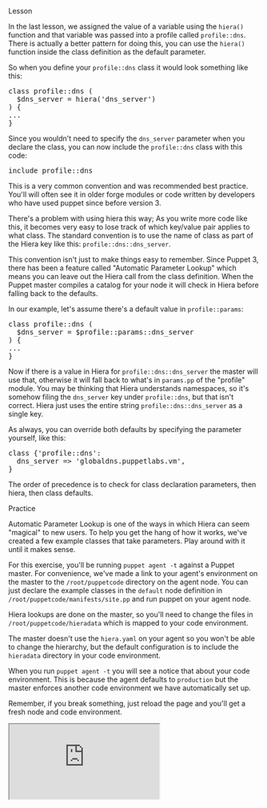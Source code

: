 <link rel="stylesheet" href="/static/selfpaced/selfpaced.css" markdown="1">
<script defer="" src="//code.jquery.com/jquery-1.11.2.js" markdown="1"></script>
<script defer="" src="https://try.puppet.com/js/selfpaced.js" markdown="1"></script>

<div id="lesson" markdown="1">

<div id="instructions" markdown="1">

<div class="instruction-header">
<i class="fa fa-graduation-cap"></i>
Lesson
</div>

<div class="instruction-content" markdown="1">

In the last lesson, we assigned the value of a variable using the `hiera()`
function and that variable was passed into a profile called `profile::dns`.
There is actually a better pattern for doing this, you can use the `hiera()`
function inside the class definition as the default parameter.

So when you define your `profile::dns` class it would look something like this:
<pre>
class profile::dns (
  $dns_server = hiera('dns_server')
) {
...
}  
</pre>

Since you wouldn't need to specify the `dns_server` parameter when you declare
the class, you can now include the `profile::dns` class with this code:
<pre>
include profile::dns
</pre>

This is a very common convention and was recommended best practice. You'll
will often see it in older forge modules or code written by developers who
have used puppet since before version 3. 

There's a problem with using hiera this way; As you write more code like this, 
it becomes very easy to lose track of which key/value pair applies to what class. 
The standard convention is to use the name of class as part of the Hiera key 
like this:
`profile::dns::dns_server`.

This convention isn't just to make things easy to remember. Since Puppet 3,
there has been a feature called "Automatic Parameter Lookup" which means you
can leave out the Hiera call from the class definition. When the Puppet master
compiles a catalog for your node it will check in Hiera before falling back to
the defaults.

In our example, let's assume there's a default value in `profile::params`:

<pre>
class profile::dns (
  $dns_server = $profile::params::dns_server
) {
...
}
</pre>

Now if there is a value in Hiera for `profile::dns::dns_server` the master will
use that, otherwise it will fall back to what's in `params.pp` of the "profile"
module. You may be thinking that Hiera understands namespaces, so it's somehow
filing the `dns_server` key under `profile::dns`, but that isn't correct. Hiera
just uses the entire string `profile::dns::dns_server` as a single key.

As always, you can override both defaults by specifying the
parameter yourself, like this:

<pre>
class {'profile::dns':
  dns_server => 'globaldns.puppetlabs.vm',
}
</pre>

The order of precedence is to check for class declaration parameters, then
hiera, then class defaults.

</div>

<div class="instruction-header">
<i class="fa fa-desktop"></i>
Practice
</div>

<div class="instruction-content" markdown="1">

Automatic Parameter Lookup is one of the ways in which Hiera can seem "magical"
to new users.  To help you get the hang of how it works, we've created a few
example classes that take parameters. Play around with it until it makes sense.

For this exercise, you'll be running `puppet agent -t` against a Puppet master.
For convenience, we've made a link to your agent's environment on the master to
the `/root/puppetcode` directory on the agent node.  You can just declare the
example classes in the `default` node definition in
`/root/puppetcode/manifests/site.pp` and run puppet on your agent node.

Hiera lookups are done on the master, so you'll need to change the files in 
`/root/puppetcode/hieradata` which is mapped to your code environment.

The master doesn't use the `hiera.yaml` on your agent so you won't be able to
change the hierarchy, but the default configuration is to include the 
`hieradata` directory in your code environment.
</div>

<div class="instruction-header">
<i class="fa fa-pencil"></i>
</div>

<div class="instruction-content" markdown="1">

When you run `puppet agent -t` you will see a notice that about your code
environment. This is because the agent defaults to `production` but the master
enforces another code environment we have automatically set up.

Remember, if you break something, just reload the page and you'll get a fresh
node and code environment.
</div>


</div>

<div id="terminal">
  <iframe id="try" src="https://try.puppet.com/sandbox/?course=get_hiera3" name="terminal"></iframe>
</div>

</div>
